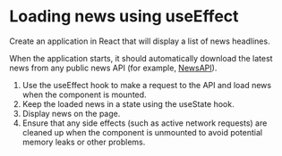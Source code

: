 # Loading news using useEffect

Create an application in React that will display a list of news headlines.

When the application starts, it should automatically download the latest news from any public news API 
(for example, [NewsAPI](https://newsapi.org/)).

1. Use the useEffect hook to make a request to the API and load news when the component is mounted.
2. Keep the loaded news in a state using the useState hook.
3. Display news on the page.
4. Ensure that any side effects (such as active network requests) are cleaned up when the component is unmounted to avoid potential memory leaks or other problems.
